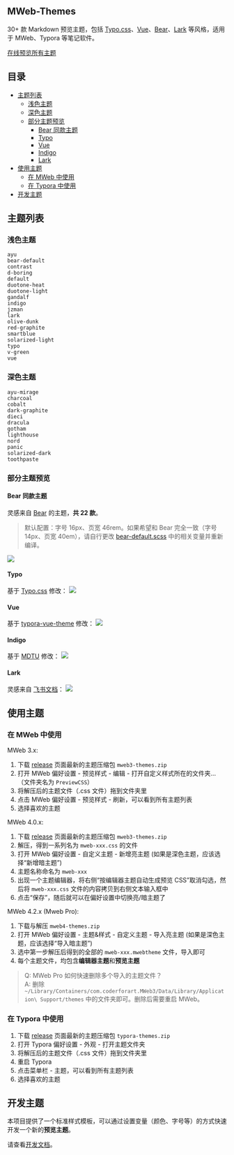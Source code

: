 ## MWeb-Themes

30+ 款 Markdown 预览主题，包括 [Typo.css](#typo)、[Vue](#vue)、[Bear](#bear-同款主题)、[Lark](#lark) 等风格，适用于 MWeb、Typora 等笔记软件。

[在线预览所有主题](https://imageslr.github.io/mweb-themes)

## 目录
- [主题列表](#主题列表)
  - [浅色主题](#浅色主题)
  - [深色主题](#深色主题)
  - [部分主题预览](#部分主题预览)
    - [Bear 同款主题](#bear-同款主题)
    - [Typo](#typo)
    - [Vue](#vue)
    - [Indigo](#indigo)
    - [Lark](#lark)
- [使用主题](#使用主题)
  - [在 MWeb 中使用](#在-mweb-中使用)
  - [在 Typora 中使用](#在-typora-中使用)
- [开发主题](#开发主题)

## 主题列表

### 浅色主题

```
ayu
bear-default
contrast
d-boring
default
duotone-heat
duotone-light
gandalf
indigo
jzman
lark
olive-dunk
red-graphite
smartblue
solarized-light
typo
v-green
vue
```

### 深色主题

```
ayu-mirage
charcoal
cobalt
dark-graphite
dieci
dracula
gotham
lighthouse
nord
panic
solarized-dark
toothpaste
```

### 部分主题预览

#### Bear 同款主题
灵感来自 [Bear](https://bear.app/cn/faq/Themes/About%20free%20and%20Pro%20themes%20in%20Bear/) 的主题，**共 22 款**。

> 默认配置：字号 16px、页宽 46rem。如果希望和 Bear 完全一致（字号 14px、页宽 40em），请自行更改 [bear-default.scss](src/themes/variables/bear-default.scss) 中的相关变量并重新编译。

![](media/bear-preview.png)

<!-- ##### Red Graphite -->
<!-- ![](media/05-18-15-06-51.png) -->

<!-- ##### Ayu Mirage
![](media/05-17-17-16-48.png) -->

<!-- ##### Dark Graphite -->

<!-- ![](media/g05-17-17-15-25.png) -->
<!-- ![](media/05-17-17-15-43.png) -->

#### Typo
基于 [Typo.css](https://github.com/sofish/Typo.css) 修改：
![](media/15732860467431.jpg)
<!-- ![](media/15732860638359.jpg) -->

#### Vue
基于 [typora-vue-theme](https://github.com/blinkfox/typora-vue-theme) 修改：
![](media/15732858925836.jpg)
<!-- ![](media/15732859445415.jpg) -->

#### Indigo
基于 [MDTU](https://markdown.devtool.tech/app) 修改：
![](media/05-13-12-47-13.png)
<!-- ![](media/05-13-12-47-40.png)
![](media/05-13-12-47-50.png) -->

#### Lark
灵感来自 [飞书文档](https://docs.feishu.cn/docs)：
![](media/06-22-15-56-21.png)

<!-- ### SmartBlue

基于 [smartblue](https://github.com/cumt-robin/juejin-markdown-theme-smart-blue) 修改：
![](media/05-13-12-46-21.png)
![](media/05-13-12-46-46.png) -->

<!-- ### Jzman
基于 [jzman](https://github.com/jzmanu/juejin-markdown-theme-jzman) 修改：
![](media/05-13-12-45-24.png)
![](media/05-13-12-45-54.png) -->

<!-- ### V-Green
基于 [v-green](https://github.com/DawnLck/juejin-markdown-theme-v-green) 修改：
![](media/05-13-18-47-44.png)
![](media/05-13-18-48-12.png) -->


## 使用主题

### 在 MWeb 中使用

MWeb 3.x:
1. 下载 [release](https://github.com/imageslr/mweb-themes/releases) 页面最新的主题压缩包 `mweb3-themes.zip`
2. 打开 MWeb 偏好设置 - 预览样式 - 编辑 - 打开自定义样式所在的文件夹...（文件夹名为 `PreviewCSS`）
3. 将解压后的主题文件（.css 文件）拖到文件夹里
4. 点击 MWeb 偏好设置 - 预览样式 - 刷新，可以看到所有主题列表
5. 选择喜欢的主题

MWeb 4.0.x:
1. 下载 [release](https://github.com/imageslr/mweb-themes/releases) 页面最新的主题压缩包 `mweb3-themes.zip`
2. 解压，得到一系列名为 `mweb-xxx.css` 的文件
3. 打开 MWeb 偏好设置 - 自定义主题 - 新增亮主题 (如果是深色主题，应该选择“新增暗主题”)
4. 主题名称命名为 `mweb-xxx`
5. 出现一个主题编辑器，将右侧“按编辑器主题自动生成预览 CSS”取消勾选，然后将 `mweb-xxx.css` 文件的内容拷贝到右侧文本输入框中
6. 点击“保存”，随后就可以在偏好设置中切换亮/暗主题了

MWeb 4.2.x (Mweb Pro):
1. 下载与解压 `mweb4-themes.zip`
2. 打开 MWeb 偏好设置 - 主题&样式 - 自定义主题 - 导入亮主题 (如果是深色主题，应该选择“导入暗主题”) 
3. 选中第一步解压后得到的全部的 `mweb-xxx.mwebtheme` 文件，导入即可
4. 每个主题文件，均包含**编辑器主题**和**预览主题**

> Q: MWeb Pro 如何快速删除多个导入的主题文件？  
> A: 删除 `~/Library/Containers/com.coderforart.MWeb3/Data/Library/Application\ Support/themes` 中的文件夹即可。删除后需要重启 MWeb。

### 在 Typora 中使用

1. 下载 [release](https://github.com/imageslr/mweb-themes/releases) 页面最新的主题压缩包 `typora-themes.zip`
2. 打开 Typora 偏好设置 - 外观 - 打开主题文件夹
3. 将解压后的主题文件（.css 文件）拖到文件夹里
4. 重启 Typora
5. 点击菜单栏 - 主题，可以看到所有主题列表
6. 选择喜欢的主题

## 开发主题

本项目提供了一个标准样式模板，可以通过设置变量（颜色、字号等）的方式快速开发一个新的**预览主题**。

请查看[开发文档](develop.md)。